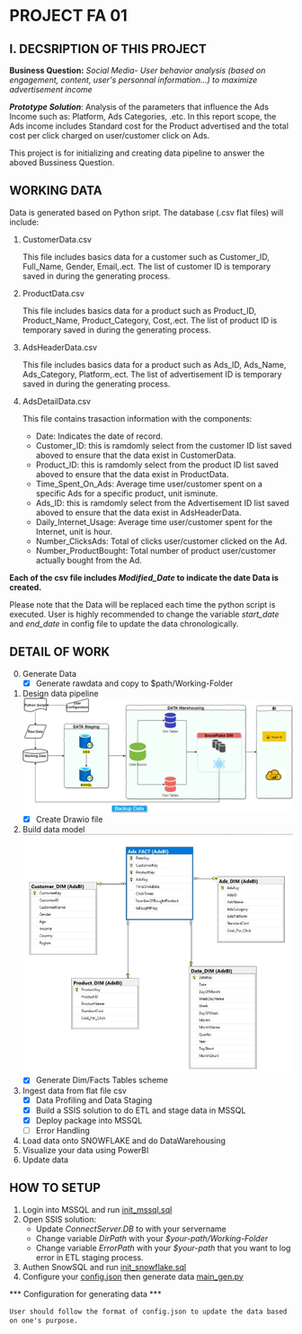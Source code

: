 # PROJECT FA 01 

## I. DECSRIPTION OF THIS PROJECT

**Business Question:** 
*Social Media- User behavior analysis (based on engagement, content, user's personnal information…) to maximize advertisement income*

***Prototype Solution***: Analysis of the parameters that influence the Ads Income such as: Platform, Ads Categories, .etc. In this report scope, the Ads income includes Standard cost for the Product advertised and the total cost per click charged on user/customer click on Ads.

This project is for initializing and creating data pipeline to answer the aboved Bussiness Question.

## WORKING DATA

Data is generated based on Python sript. The database (.csv flat files) will include:

1. CustomerData.csv

    This file includes basics data for a customer such as Customer_ID, Full_Name, Gender, Email,.ect. The list of customer ID is temporary saved in during the generating process.

2. ProductData.csv

    This file includes basics data for a product such as Product_ID, Product_Name, Product_Category, Cost,.ect. The list of product ID is temporary saved in during the generating process.

3. AdsHeaderData.csv

    This file includes basics data for a product such as Ads_ID, Ads_Name, Ads_Category, Platform,.ect. The list of advertisement ID is temporary saved in during the generating process.

4. AdsDetailData.csv

    This file contains trasaction information with the components:
    - Date: Indicates the date of record.
    - Customer_ID: this is ramdomly select from the customer ID list saved aboved to ensure that the data exist in      CustomerData.
    - Product_ID: this is ramdomly select from the product ID list saved aboved to ensure that the data exist in        ProductData.
    - Time_Spent_On_Ads: Average time user/customer spent on a specific Ads for a specific product, unit isminute.
    - Ads_ID: this is ramdomly select from the Advertisement ID list saved aboved to ensure that the data exist in      AdsHeaderData.
    - Daily_Internet_Usage: Average time user/customer spent for the Internet, unit is hour.
    - Number_ClicksAds: Total of clicks user/customer clicked on the Ad.
    - Number_ProductBought: Total number of product user/customer actually bought from the Ad.

**Each of the csv file includes *Modified_Date* to indicate the date Data is created.**

Please note that the Data will be replaced each time the python script is executed. User is highly recommended to change the variable *start_date* and *end_date* in config file to update the data chronologically.

## DETAIL OF WORK

0. Generate Data
    - [x] Generate rawdata and copy to $path/Working-Folder
1. Design data pipeline ![ProjectDesign](./docs/Project_Design.png)
    - [x] Create Drawio file
2. Build data model ![DataModel](./docs/data_model_SQL.png)
    - [x] Generate Dim/Facts Tables scheme
3. Ingest data from flat file csv
    - [x] Data Profiling and Data Staging 
    - [x] Build a SSIS solution to do ETL and stage data in MSSQL
    - [x] Deploy package into MSSQL 
    - [ ] Error Handling   
4. Load data onto SNOWFLAKE and do DataWarehousing
5. Visualize your data using PowerBI
6. Update data 

## HOW TO SETUP
1. Login into MSSQL and run [init_mssql.sql](./src/mssql/init_mssql.sql)
2. Open SSIS solution:
    - Update *ConnectServer.DB* to with your servername
    - Change variable *DirPath* with your *$your-path/Working-Folder*
    - Change variable *ErrorPath* with your *$your-path* that you want to log error in ETL staging process.
3. Authen SnowSQL and run [init_snowflake.sql](./src/snowflake/init_snowfalke.sql)
4. Configure your [config.json](./resources/python_source/config.json) then generate data [main_gen.py](./resources/python_source/main_gen.py)

*** Configuration for generating data ***

    User should follow the format of config.json to update the data based on one's purpose.